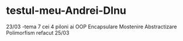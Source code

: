 # testul-meu-Andrei-DInu
23/03 -tema 7 cei 4 piloni ai OOP
Encapsulare
Mostenire
Abstractizare
Polimorfism
refacut 
25/03
